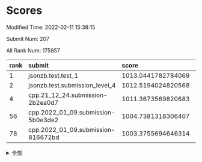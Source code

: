 # Scores

Modified Time: 2022-02-11 15:38:15

Submit Num: 207

All Rank Num: 175857

| rank |               submit               |       score        |       sigma        | pk_num |
| :--- | :--------------------------------- | :----------------- | :----------------- | :----- |
| 1    | jsonzb.test.test_1                 | 1013.0441782784069 | 0.8249010764452488 | 3396   |
| 2    | jsonzb.test.submission_level_4     | 1012.5194024820568 | 0.7831875917208468 | 3403   |
| 4    | cpp.21_12_24.submission-2b2ea0d7   | 1011.3673569820683 | 0.7618608418598701 | 3397   |
| 56   | cpp.2022_01_09.submission-5b0e3de2 | 1004.7381318306407 | 0.7211695594060109 | 3401   |
| 78   | cpp.2022_01_09.submission-816672bd | 1003.3755694646314 | 0.7160586685151686 | 3398   |


<details>
<summary>全部</summary>

| rank |                 submit                 |       score        |       sigma        | pk_num |
| :--- | :------------------------------------- | :----------------- | :----------------- | :----- |
| 1    | jsonzb.test.test_1                     | 1013.0441782784069 | 0.8249010764452488 | 3396   |
| 2    | jsonzb.test.submission_level_4         | 1012.5194024820568 | 0.7831875917208468 | 3403   |
| 3    | gobigger.level_3.submission_level_3_27 | 1011.387653634869  | 0.7678951085602398 | 3400   |
| 4    | cpp.21_12_24.submission-2b2ea0d7       | 1011.3673569820683 | 0.7618608418598701 | 3397   |
| 5    | gobigger.level_3.submission_level_3_28 | 1011.3466144654802 | 0.7827311274922857 | 3402   |
| 6    | gobigger.level_3.submission_level_3_38 | 1011.1344814404545 | 0.7752978324317414 | 3395   |
| 7    | gobigger.level_3.submission_level_3_20 | 1011.0128889568185 | 0.7697244171639142 | 3395   |
| 8    | gobigger.level_3.submission_level_3_26 | 1010.9960266046277 | 0.7665464019521876 | 3394   |
| 9    | gobigger.level_3.submission_level_3_15 | 1010.9619091339989 | 0.7715254202763832 | 3401   |
| 10   | gobigger.level_3.submission_level_3_29 | 1010.9605035299992 | 0.7579956003159907 | 3399   |
| 11   | gobigger.level_3.submission_level_3_41 | 1010.9395818908118 | 0.7755751170277895 | 3400   |
| 12   | gobigger.level_3.submission_level_3_43 | 1010.9163901692885 | 0.7782594494236773 | 3397   |
| 13   | gobigger.level_3.submission_level_3_10 | 1010.8991287521559 | 0.7407457362456629 | 3401   |
| 14   | gobigger.level_3.submission_level_3_46 | 1010.7090990242626 | 0.7569326646277288 | 3399   |
| 15   | gobigger.level_3.submission_level_3_5  | 1010.6475940266695 | 0.7677229685477815 | 3402   |
| 16   | gobigger.level_3.submission_level_3_9  | 1010.6420987604473 | 0.7582782817551391 | 3395   |
| 17   | gobigger.level_3.submission_level_3_2  | 1010.5848650656255 | 0.7823806258662701 | 3392   |
| 18   | gobigger.level_3.submission_level_3_36 | 1010.5803213675265 | 0.7700238223364994 | 3406   |
| 19   | gobigger.level_3.submission_level_3_11 | 1010.4177532474639 | 0.7470960818271504 | 3397   |
| 20   | gobigger.level_3.submission_level_3_6  | 1010.2926628102442 | 0.7586477381310239 | 3393   |
| 21   | gobigger.level_3.submission_level_3_3  | 1010.2851466152802 | 0.7433450959898773 | 3391   |
| 22   | gobigger.level_3.submission_level_3_13 | 1010.2642207818302 | 0.7639956096530961 | 3396   |
| 23   | gobigger.level_3.submission_level_3_21 | 1010.1864188386542 | 0.7596834091037512 | 3399   |
| 24   | gobigger.level_3.submission_level_3_31 | 1010.1796854218771 | 0.75525716345324   | 3397   |
| 25   | gobigger.level_3.submission_level_3_8  | 1010.1687493576587 | 0.7685768115123668 | 3398   |
| 26   | gobigger.level_3.submission_level_3_16 | 1010.1508368305765 | 0.744651675636446  | 3393   |
| 27   | gobigger.level_3.submission_level_3_39 | 1010.1256323634105 | 0.7459498247579859 | 3398   |
| 28   | gobigger.level_3.submission_level_3_24 | 1010.1189797520235 | 0.744678160309289  | 3403   |
| 29   | gobigger.level_3.submission_level_3_19 | 1010.110386540977  | 0.7701870881005374 | 3395   |
| 30   | gobigger.level_3.submission_level_3_35 | 1010.0625685887295 | 0.7631064123066557 | 3399   |
| 31   | gobigger.level_3.submission_level_3_48 | 1010.0600673776058 | 0.7599817389296808 | 3395   |
| 32   | gobigger.level_3.submission_level_3_42 | 1010.0292352534967 | 0.7689004753232079 | 3398   |
| 33   | gobigger.level_3.submission_level_3_32 | 1009.9806242158908 | 0.781371767720806  | 3399   |
| 34   | gobigger.level_3.submission_level_3_40 | 1009.9536759049046 | 0.75862823369159   | 3401   |
| 35   | gobigger.level_3.submission_level_3_0  | 1009.9152218182551 | 0.7836383029287071 | 3406   |
| 36   | gobigger.level_3.submission_level_3_4  | 1009.7979999613003 | 0.7433846770403918 | 3401   |
| 37   | gobigger.level_3.submission_level_3_1  | 1009.6558268036295 | 0.7617251559990036 | 3403   |
| 38   | gobigger.level_3.submission_level_3_23 | 1009.6391053786945 | 0.7635574821257815 | 3402   |
| 39   | gobigger.level_3.submission_level_3_47 | 1009.5799965348579 | 0.7519839230304424 | 3399   |
| 40   | gobigger.level_3.submission_level_3_18 | 1009.5390808667004 | 0.7448361368005268 | 3402   |
| 41   | gobigger.level_3.submission_level_3_30 | 1009.5335295771143 | 0.7364141106409656 | 3396   |
| 42   | gobigger.level_3.submission_level_3_12 | 1009.3294493854877 | 0.766051162062784  | 3403   |
| 43   | gobigger.level_3.submission_level_3_45 | 1009.2996444939403 | 0.7675848606438644 | 3400   |
| 44   | gobigger.level_3.submission_level_3_33 | 1009.2197530987934 | 0.7553049521433289 | 3396   |
| 45   | gobigger.level_3.submission_level_3_37 | 1009.1252939331245 | 0.7415765095809033 | 3393   |
| 46   | gobigger.level_3.submission_level_3_22 | 1008.8745374940877 | 0.7473524709776003 | 3397   |
| 47   | gobigger.level_3.submission_level_3_25 | 1008.7240460282397 | 0.7696988895138506 | 3397   |
| 48   | gobigger.level_3.submission_level_3_44 | 1008.7180554376757 | 0.7445736633785744 | 3397   |
| 49   | gobigger.level_3.submission_level_3_49 | 1008.6431109415904 | 0.7411049033261068 | 3397   |
| 50   | gobigger.level_3.submission_level_3_7  | 1008.5963828151387 | 0.7440393705403271 | 3397   |
| 51   | gobigger.level_3.submission_level_3_14 | 1008.3565265337071 | 0.7496674672617399 | 3390   |
| 52   | gobigger.level_3.submission_level_3_34 | 1007.6950927370835 | 0.7372616257459154 | 3400   |
| 53   | gobigger.level_3.submission_level_3_17 | 1007.6677186077861 | 0.7294991865562571 | 3400   |
| 54   | gobigger.level_1.submission_level_1_10 | 1005.1178572495813 | 0.7118835168836382 | 3398   |
| 55   | gobigger.level_1.submission_level_1_26 | 1004.8902783352651 | 0.7209953790654514 | 3402   |
| 56   | cpp.2022_01_09.submission-5b0e3de2     | 1004.7381318306407 | 0.7211695594060109 | 3401   |
| 57   | gobigger.level_1.submission_level_1_15 | 1004.6620564994022 | 0.7103581660669191 | 3399   |
| 58   | gobigger.level_1.submission_level_1_29 | 1004.4688367046834 | 0.719460708050259  | 3400   |
| 59   | gobigger.level_1.submission_level_1_6  | 1004.4235829959148 | 0.7204562304113694 | 3399   |
| 60   | gobigger.level_1.submission_level_1_43 | 1004.363568732341  | 0.7214787219357158 | 3396   |
| 61   | gobigger.level_1.submission_level_1_1  | 1004.2751285222972 | 0.7186805167845478 | 3397   |
| 62   | gobigger.level_1.submission_level_1_23 | 1004.0050884841331 | 0.7151273993453376 | 3399   |
| 63   | gobigger.level_1.submission_level_1_22 | 1004.0039615916972 | 0.7184895807730789 | 3395   |
| 64   | gobigger.level_1.submission_level_1_4  | 1003.9807140891091 | 0.7175155039299866 | 3396   |
| 65   | gobigger.level_1.submission_level_1_18 | 1003.903047413726  | 0.7097893523439296 | 3400   |
| 66   | gobigger.level_1.submission_level_1_47 | 1003.8108564799124 | 0.7364083026665267 | 3395   |
| 67   | gobigger.level_1.submission_level_1_2  | 1003.664602473243  | 0.7212228782656483 | 3398   |
| 68   | gobigger.level_1.submission_level_1_48 | 1003.6335148279768 | 0.7249989132973951 | 3401   |
| 69   | gobigger.level_1.submission_level_1_42 | 1003.5277519024177 | 0.7241180496621035 | 3401   |
| 70   | gobigger.level_1.submission_level_1_20 | 1003.5150708180479 | 0.7260831878313497 | 3398   |
| 71   | gobigger.level_1.submission_level_1_34 | 1003.4892098967251 | 0.7198702665327332 | 3397   |
| 72   | gobigger.level_1.submission_level_1_33 | 1003.4725698296804 | 0.7204353884894537 | 3398   |
| 73   | gobigger.level_1.submission_level_1_46 | 1003.4604035464232 | 0.7358815878376544 | 3400   |
| 74   | gobigger.level_1.submission_level_1_0  | 1003.4427995703165 | 0.726681682309127  | 3392   |
| 75   | gobigger.level_1.submission_level_1_21 | 1003.403119984793  | 0.72463037318527   | 3396   |
| 76   | gobigger.level_1.submission_level_1_39 | 1003.3888074815487 | 0.7176954486302046 | 3399   |
| 77   | gobigger.level_1.submission_level_1_36 | 1003.3855311363025 | 0.7112628588287374 | 3394   |
| 78   | cpp.2022_01_09.submission-816672bd     | 1003.3755694646314 | 0.7160586685151686 | 3398   |
| 79   | gobigger.level_1.submission_level_1_13 | 1003.3658296693595 | 0.7083569545751561 | 3393   |
| 80   | gobigger.level_1.submission_level_1_31 | 1003.3522472055582 | 0.7182964034499096 | 3392   |
| 81   | gobigger.level_1.submission_level_1_8  | 1003.2964154856611 | 0.7194708741337248 | 3393   |
| 82   | gobigger.level_1.submission_level_1_38 | 1003.2935530300418 | 0.7266523378762737 | 3401   |
| 83   | gobigger.level_1.submission_level_1_35 | 1003.2906246587203 | 0.7295974578952497 | 3397   |
| 84   | gobigger.level_1.submission_level_1_41 | 1003.2783003390173 | 0.7237887658204519 | 3398   |
| 85   | gobigger.level_1.submission_level_1_11 | 1003.254157660285  | 0.7211833056219932 | 3398   |
| 86   | gobigger.level_1.submission_level_1_44 | 1003.2396403179077 | 0.722992674664834  | 3397   |
| 87   | gobigger.level_1.submission_level_1_5  | 1003.2008619466408 | 0.7223757735691242 | 3402   |
| 88   | gobigger.level_1.submission_level_1_14 | 1003.1948989211585 | 0.7256891662625738 | 3401   |
| 89   | gobigger.level_1.submission_level_1_9  | 1003.1714618668541 | 0.7266807489897689 | 3394   |
| 90   | gobigger.level_1.submission_level_1_37 | 1002.9696944051769 | 0.7144488728160968 | 3390   |
| 91   | gobigger.level_1.submission_level_1_24 | 1002.9571208903685 | 0.7209318757608869 | 3403   |
| 92   | gobigger.level_1.submission_level_1_30 | 1002.935585333003  | 0.7046140428822555 | 3403   |
| 93   | gobigger.level_1.submission_level_1_27 | 1002.7460898120995 | 0.7126444912192925 | 3397   |
| 94   | gobigger.level_1.submission_level_1_3  | 1002.7389255645179 | 0.7009893409061545 | 3395   |
| 95   | gobigger.level_1.submission_level_1_17 | 1002.6748318984913 | 0.7048995754059819 | 3396   |
| 96   | gobigger.level_1.submission_level_1_49 | 1002.6027257343785 | 0.7139547152340531 | 3400   |
| 97   | gobigger.level_1.submission_level_1_40 | 1002.5756789344097 | 0.7251626087797431 | 3396   |
| 98   | gobigger.level_1.submission_level_1_45 | 1002.5286908163048 | 0.7094049303829767 | 3396   |
| 99   | gobigger.level_1.submission_level_1_32 | 1002.3877083247935 | 0.7199055574046874 | 3398   |
| 100  | gobigger.level_1.submission_level_1_25 | 1002.3136940247479 | 0.7166575951187917 | 3396   |
| 101  | gobigger.level_1.submission_level_1_7  | 1002.2270414687129 | 0.7056381303851362 | 3394   |
| 102  | gobigger.level_1.submission_level_1_16 | 1002.1807529820231 | 0.7104106425232949 | 3396   |
| 103  | gobigger.level_1.submission_level_1_19 | 1001.9784086872601 | 0.7163526461236476 | 3399   |
| 104  | gobigger.level_1.submission_level_1_12 | 1001.9065389535515 | 0.72966758380555   | 3393   |
| 105  | gobigger.level_1.submission_level_1_28 | 1001.7863888587649 | 0.7108123534122299 | 3400   |
| 106  | gobigger.random.submission_random_27   | 997.3588793633462  | 0.7043738421914855 | 3395   |
| 107  | gobigger.random.submission_random_24   | 997.0677800468973  | 0.6970856299697639 | 3400   |
| 108  | gobigger.random.submission_random_2    | 997.0420473784808  | 0.713739328560872  | 3401   |
| 109  | gobigger.random.submission_random_8    | 996.9614326927194  | 0.7070812228543595 | 3399   |
| 110  | gobigger.random.submission_random_25   | 996.8234442636211  | 0.7098740453515521 | 3404   |
| 111  | gobigger.random.submission_random_39   | 996.8151391207734  | 0.7091340012763057 | 3397   |
| 112  | gobigger.random.submission_random_29   | 996.7514832221469  | 0.7005884919375232 | 3397   |
| 113  | gobigger.random.submission_random_5    | 996.7195981386747  | 0.7097659216001958 | 3399   |
| 114  | gobigger.random.submission_random_26   | 996.6915325565413  | 0.7043801427556005 | 3400   |
| 115  | gobigger.random.submission_random_16   | 996.6040268025783  | 0.702559589654615  | 3399   |
| 116  | gobigger.random.submission_random_7    | 996.5249905426483  | 0.7186700719635248 | 3399   |
| 117  | gobigger.random.submission_random_3    | 996.5080645505897  | 0.7203022041147116 | 3399   |
| 118  | gobigger.random.submission_random_48   | 996.328702024565   | 0.724169693525584  | 3398   |
| 119  | gobigger.random.submission_random_17   | 996.3085167140607  | 0.7093393791199417 | 3399   |
| 120  | gobigger.random.submission_random_31   | 996.2952206202602  | 0.712624614007774  | 3401   |
| 121  | gobigger.random.submission_random_37   | 996.2453014868468  | 0.7171096406743531 | 3397   |
| 122  | gobigger.random.submission_random_0    | 996.0640980580758  | 0.7163983836546284 | 3402   |
| 123  | gobigger.random.submission_random_32   | 996.0512046552374  | 0.7201068738446005 | 3404   |
| 124  | gobigger.random.submission_random_43   | 995.9646003590947  | 0.7079140699036729 | 3400   |
| 125  | gobigger.random.submission_random_49   | 995.959602831873   | 0.7099218336129145 | 3396   |
| 126  | gobigger.random.submission_random_33   | 995.955706573042   | 0.6973892200276802 | 3394   |
| 127  | gobigger.random.submission_random_18   | 995.8842479144978  | 0.6982319241746038 | 3403   |
| 128  | gobigger.random.submission_random_45   | 995.8706336513679  | 0.7235759038282632 | 3395   |
| 129  | gobigger.random.submission_random_42   | 995.8655991199272  | 0.7108128095204992 | 3396   |
| 130  | gobigger.random.submission_random_30   | 995.8563206430917  | 0.694190046542764  | 3395   |
| 131  | gobigger.random.submission_random_12   | 995.830119290157   | 0.7159825433933392 | 3397   |
| 132  | gobigger.random.submission_random_10   | 995.8203320310735  | 0.7194754943827504 | 3397   |
| 133  | gobigger.random.submission_random_20   | 995.7960520257134  | 0.7150390746670671 | 3397   |
| 134  | gobigger.random.submission_random_40   | 995.780281619402   | 0.7206464204860799 | 3396   |
| 135  | gobigger.random.submission_random_21   | 995.7526202605167  | 0.7085143741138628 | 3396   |
| 136  | gobigger.random.submission_random_34   | 995.7494247005103  | 0.706483010978342  | 3398   |
| 137  | gobigger.random.submission_random_6    | 995.7286721636044  | 0.7193775191410693 | 3396   |
| 138  | gobigger.random.submission_random_35   | 995.7046640733532  | 0.7130792221295472 | 3403   |
| 139  | gobigger.random.submission_random_14   | 995.6958230030315  | 0.7011141677502296 | 3397   |
| 140  | gobigger.random.submission_random_23   | 995.6480690895546  | 0.7212633134353242 | 3397   |
| 141  | gobigger.random.submission_random_11   | 995.6108453304298  | 0.7242683498757149 | 3393   |
| 142  | gobigger.random.submission_random_9    | 995.6021718293307  | 0.7085982574745161 | 3400   |
| 143  | gobigger.random.submission_random_4    | 995.5846647144875  | 0.7288480186935387 | 3402   |
| 144  | gobigger.random.submission_random_38   | 995.578850393252   | 0.7146788489655675 | 3404   |
| 145  | gobigger.random.submission_random_13   | 995.5567855189871  | 0.7179385299904427 | 3396   |
| 146  | gobigger.random.submission_random_44   | 995.5143081760823  | 0.7118652631762249 | 3398   |
| 147  | gobigger.random.submission_random_46   | 995.5069977908248  | 0.716651830573339  | 3396   |
| 148  | gobigger.random.submission_random_15   | 995.3881339828301  | 0.7078220986994846 | 3402   |
| 149  | gobigger.random.submission_random_22   | 995.3538729896721  | 0.7209181903582175 | 3398   |
| 150  | gobigger.random.submission_random_36   | 995.3412900995355  | 0.7232453707864701 | 3401   |
| 151  | gobigger.random.submission_random_28   | 995.3195851560206  | 0.7382284415562328 | 3396   |
| 152  | gobigger.random.submission_random_19   | 995.1186581574414  | 0.7108851253549284 | 3394   |
| 153  | gobigger.random.submission_random_47   | 995.031562671824   | 0.7182933035489367 | 3395   |
| 154  | gobigger.random.submission_random_41   | 995.0221184501382  | 0.7230571720748612 | 3395   |
| 155  | gobigger.level_2.submission_level_2_49 | 994.5550631673607  | 0.7326284968736614 | 3397   |
| 156  | gobigger.random.submission_random_1    | 994.0234108035439  | 0.7185910563508053 | 3396   |
| 157  | gobigger.level_2.submission_level_2_13 | 993.708162232337   | 0.7479882876475461 | 3403   |
| 158  | gobigger.level_2.submission_level_2_29 | 993.2396093063303  | 0.7448334521750958 | 3401   |
| 159  | gobigger.level_2.submission_level_2_21 | 993.1793685581674  | 0.7249379513658412 | 3398   |
| 160  | gobigger.level_2.submission_level_2_27 | 993.0683204338152  | 0.747924818204682  | 3396   |
| 161  | gobigger.level_2.submission_level_2_47 | 992.9652441499269  | 0.7490473857358536 | 3403   |
| 162  | gobigger.level_2.submission_level_2_36 | 992.9308205642369  | 0.7294856020787053 | 3401   |
| 163  | gobigger.level_2.submission_level_2_24 | 992.9179971847806  | 0.746625379842548  | 3395   |
| 164  | gobigger.level_2.submission_level_2_46 | 992.8325619810425  | 0.7492849909927849 | 3399   |
| 165  | gobigger.level_2.submission_level_2_43 | 992.7162714862166  | 0.7378450029975525 | 3401   |
| 166  | gobigger.level_2.submission_level_2_6  | 992.7096874451171  | 0.739419626750204  | 3395   |
| 167  | gobigger.level_2.submission_level_2_45 | 992.6419042335721  | 0.7457232397703667 | 3403   |
| 168  | gobigger.level_2.submission_level_2_30 | 992.5895259712157  | 0.7466606127692209 | 3398   |
| 169  | gobigger.level_2.submission_level_2_18 | 992.5570645202332  | 0.753796347503111  | 3398   |
| 170  | gobigger.level_2.submission_level_2_40 | 992.4821254092016  | 0.7578445477048996 | 3402   |
| 171  | gobigger.level_2.submission_level_2_12 | 992.4591346925489  | 0.7372299854528741 | 3399   |
| 172  | gobigger.level_2.submission_level_2_14 | 992.4541137244668  | 0.7345069652759885 | 3402   |
| 173  | gobigger.level_2.submission_level_2_22 | 992.3227438154257  | 0.7646111968534468 | 3401   |
| 174  | gobigger.level_2.submission_level_2_31 | 992.2109730467694  | 0.7340546425236238 | 3396   |
| 175  | gobigger.level_2.submission_level_2_11 | 992.1170218198915  | 0.735691693711638  | 3398   |
| 176  | gobigger.level_2.submission_level_2_35 | 992.1018813409239  | 0.7489292852850472 | 3404   |
| 177  | gobigger.level_2.submission_level_2_16 | 992.0703147843885  | 0.7357919038221916 | 3399   |
| 178  | gobigger.level_2.submission_level_2_20 | 992.0463827162331  | 0.7301854846790927 | 3399   |
| 179  | gobigger.level_2.submission_level_2_38 | 992.030899174479   | 0.7542635531959927 | 3395   |
| 180  | gobigger.level_2.submission_level_2_32 | 992.0171294037988  | 0.7360671069617996 | 3401   |
| 181  | gobigger.level_2.submission_level_2_10 | 991.9888540147206  | 0.7405127152516074 | 3396   |
| 182  | gobigger.level_2.submission_level_2_8  | 991.9661945823874  | 0.7515744374123821 | 3393   |
| 183  | gobigger.level_2.submission_level_2_41 | 991.8590872839171  | 0.7403614798987288 | 3403   |
| 184  | gobigger.level_2.submission_level_2_23 | 991.8375071853153  | 0.7420786593804839 | 3397   |
| 185  | gobigger.level_2.submission_level_2_9  | 991.8280999078098  | 0.7303790329125914 | 3397   |
| 186  | gobigger.level_2.submission_level_2_25 | 991.7964510944526  | 0.7411388213959159 | 3403   |
| 187  | gobigger.level_2.submission_level_2_44 | 991.7922102744634  | 0.7337212829780911 | 3399   |
| 188  | gobigger.level_2.submission_level_2_4  | 991.7579714100233  | 0.7633492972111223 | 3397   |
| 189  | gobigger.level_2.submission_level_2_2  | 991.7354250456528  | 0.7647524534621688 | 3402   |
| 190  | gobigger.level_2.submission_level_2_26 | 991.7098547847204  | 0.7509680685375097 | 3402   |
| 191  | gobigger.level_2.submission_level_2_5  | 991.702795266937   | 0.7464712894787687 | 3401   |
| 192  | gobigger.level_2.submission_level_2_7  | 991.6908436398417  | 0.7420576387661666 | 3400   |
| 193  | gobigger.level_2.submission_level_2_39 | 991.6687212540214  | 0.7530926438261357 | 3399   |
| 194  | gobigger.level_2.submission_level_2_42 | 991.605812109041   | 0.7504947177263923 | 3401   |
| 195  | gobigger.level_2.submission_level_2_0  | 991.5929631803182  | 0.7245572795927958 | 3397   |
| 196  | gobigger.level_2.submission_level_2_48 | 991.1579202162877  | 0.7440811632416255 | 3398   |
| 197  | gobigger.level_2.submission_level_2_34 | 991.1311389836094  | 0.7562579918804201 | 3401   |
| 198  | gobigger.level_2.submission_level_2_1  | 991.1144783788249  | 0.7545464566787558 | 3394   |
| 199  | gobigger.level_2.submission_level_2_17 | 991.0012105654904  | 0.7474582265339565 | 3398   |
| 200  | gobigger.level_2.submission_level_2_15 | 990.9698589864183  | 0.7737530936821742 | 3397   |
| 201  | gobigger.level_2.submission_level_2_3  | 990.7633729528094  | 0.7588627935413226 | 3399   |
| 202  | gobigger.level_2.submission_level_2_28 | 990.7045243532579  | 0.7724980338729444 | 3398   |
| 203  | gobigger.level_2.submission_level_2_37 | 990.6305977997913  | 0.745656968706464  | 3403   |
| 204  | gobigger.level_2.submission_level_2_33 | 989.9363669683428  | 0.7852819962874208 | 3396   |
| 205  | gobigger.level_2.submission_level_2_19 | 989.9097180690112  | 0.7774775724576389 | 3401   |
| 206  | gobigger.none.submission_none_0        | 977.5271780470824  | 1.2886052238325694 | 3399   |
| 207  | gobigger.none.submission_none_1        | 977.3970387467868  | 1.298687212336765  | 3398   |

</details>